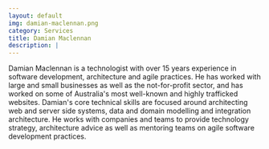 ```yaml
---
layout: default
img: damian-maclennan.png
category: Services
title: Damian Maclennan
description: |
---
```


Damian Maclennan is a technologist with over 15 years experience in software development, architecture and agile practices. He has worked with large and small businesses as well as the not-for-profit sector, and has worked on some of Australia's most well-known and highly trafficked websites. 
Damian's core technical skills are focused around architecting web and server side systems, data and domain modelling and integration architecture. He works with companies and teams to provide technology strategy, architecture advice as well as mentoring teams on agile software development practices.
